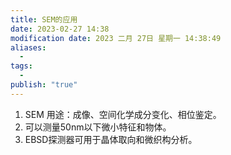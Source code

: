 ```yaml
---
title: SEM的应用
date: 2023-02-27 14:38
modification date: 2023 二月 27日 星期一 14:38:49
aliases:
  - 
tags:
  - 
publish: "true"
---
```


1.  SEM 用途：成像、空间化学成分变化、相位鉴定。
2.  可以测量50nm以下微小特征和物体。
3.  EBSD探测器可用于晶体取向和微织构分析。
